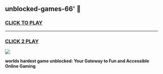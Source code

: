 
## unblocked-games-66' 👋
<h3>
<a href="https://premium.freeplayer.one?title=unblocked-games-66'&ref=14F">CLICK TO PLAY</a></h3>
<hr>

<h3>
<a href="https://premium.freeplayer.one?title=unblocked-games-66'&ref=14F">CLICK 2 PLAY</a>
  
</h3>

<a href="https://premium.freeplayer.one?title=unblocked-games-66'&ref=12F/"><img src="https://clearcache.store/games.png"></a>


**worlds hardest game unblocked: Your Gateway to Fun and Accessible Online Gaming**
